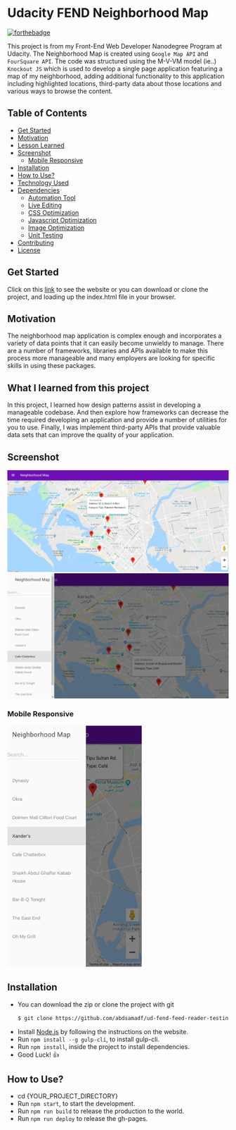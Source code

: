 # Udacity FEND Neighborhood Map

[![forthebadge](https://forthebadge.com/images/badges/built-with-love.svg)](https://forthebadge.com)

This project is from my Front-End Web Developer Nanodegree Program at Udacity. The Neighborhood Map is created using `Google Map API` and `FourSquare API`. The code was structured using the M-V-VM model (ie..) `Knockout JS` which is used to develop a single page application featuring a map of my neighborhood, adding additional functionality to this application including highlighted locations, third-party data about those locations and various ways to browse the content.

## Table of Contents

  - [Get Started](#get-started)
  - [Motivation](#motivation)
  - [Lesson Learned](#what-i-learned-from-this-project)
  - [Screenshot](#screenshot)
    - [Mobile Responsive](#mobile-responsive)
  - [Installation](#installation)
  - [How to Use?](#how-to-use?)
  - [Technology Used](#technology-used)
  - [Dependencies](#dependencies)
    - [Automation Tool](#automation-tool)
    - [Live Editing](#live-editing)
    - [CSS Optimization](#css-optimization)
    - [Javascript Optimization](#javascript-optimization)
    - [Image Optimization](#image-optimization)
    - [Unit Testing](#unit-testing)
  - [Contributing](#contributing)
  - [License](#license)

## Get Started
Click on this [link]() to see the website or you can download or clone the project, and loading up the index.html file in your browser.

##  Motivation
The neighborhood map application is complex enough and incorporates a variety of data points that it can easily become unwieldy to manage. There are a number of frameworks, libraries and APIs available to make this process more manageable and many employers are looking for specific skills in using these packages.

## What I learned from this project
In this project, I learned how design patterns assist in developing a manageable codebase. And then explore how frameworks can decrease the time required developing an application and provide a number of utilities for you to use. Finally, I was implement third-party APIs that provide valuable data sets that can improve the quality of your application.

## Screenshot
![Udacity FEND Neighborhood Map](img/Screenshot.png)
![Udacity FEND Neighborhood Map](img/Screenshot1.png)
### Mobile Responsive
![Udacity FEND Neighborhood Map](img/Screenshot2.png?style=centerme)

## Installation
- You can download the zip or clone the project with git
  ```sh
  $ git clone https://github.com/abdsamadf/ud-fend-feed-reader-testing.git
  ```
- Install [Node.js](https://nodejs.org/)   by following the instructions on the website.
- Run `npm install --g gulp-cli`, to install gulp-cli.
- Run `npm install`, inside the project to install dependencies.
- Good Luck! :thumbsup:

## How to Use?
- cd {YOUR_PROJECT_DIRECTORY}
- Run `npm start`, to start the development.
- Run `npm run build` to release the production to the world.
- Run `npm run deploy` to release the gh-pages.
